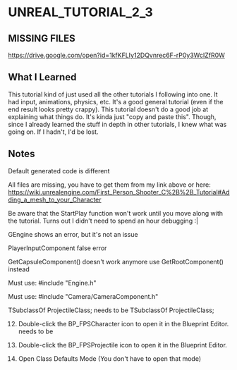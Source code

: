 # UNREAL_TUTORIAL_2_3
## MISSING FILES
https://drive.google.com/open?id=1kfKFLIy12DQvnrec6F-rP0y3WcIZfR0W

## What I Learned
This tutorial kind of just used all the other tutorials I following into one. It had input, animations, physics, etc. It's a good general tutorial (even if the end result looks pretty crappy). This tutorial doesn't do a good job at explaining what things do. It's kinda just "copy and paste this". Though, since I already learned the stuff in depth in other tutorials, I knew what was going on. If I hadn't, I'd be lost.

## Notes
Default generated code is different

All files are missing, you have to get them from my link above or here: https://wiki.unrealengine.com/First_Person_Shooter_C%2B%2B_Tutorial#Adding_a_mesh_to_your_Character

Be aware that the StartPlay function won't work until you move along with the tutorial. Turns out I didn't need to spend an hour debugging :|

GEngine shows an error, but it's not an issue

PlayerInputComponent false error

GetCapsuleComponent() doesn't work anymore
use GetRootComponent() instead

Must use:
#include "Engine.h"

Must use:
#include "Camera/CameraComponent.h"

TSubclassOf<Class AFPSProjectile> ProjectileClass;
needs to be
TSubclassOf<class AFPSProjectile> ProjectileClass;

12. Double-click the BP_FPSCharacter icon to open it in the Blueprint Editor.
needs to be
12. Double-click the BP_FPSProjectile icon to open it in the Blueprint Editor.

8. Open Class Defaults Mode 
(You don't have to open that mode)
